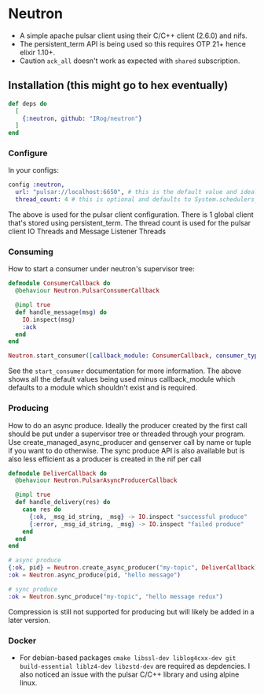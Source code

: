 # Neutron

- A simple apache pulsar client using their C/C++ client (2.6.0) and nifs.
- The persistent_term API is being used so this requires OTP 21+ hence elixir 1.10+.
- Caution `ack_all` doesn't work as expected with `shared` subscription.

## Installation (this might go to hex eventually)

```elixir
def deps do
  [
    {:neutron, github: "IRog/neutron"}
  ]
end
```

### Configure
In your configs:

```elixir
config :neutron,
  url: "pulsar://localhost:6650", # this is the default value and ideally should be set
  thread_count: 4 # this is optional and defaults to System.schedulers_online()
```

The above is used for the pulsar client configuration. There is 1 global client that's stored using persistent_term. The thread count is used for the pulsar client IO Threads and Message Listener Threads


### Consuming
How to start a consumer under neutron's supervisor tree:

```elixir
defmodule ConsumerCallback do
  @behaviour Neutron.PulsarConsumerCallback

  @impl true
  def handle_message(msg) do
    IO.inspect(msg)
    :ack
  end
end

Neutron.start_consumer([callback_module: ConsumerCallback, consumer_type: :shared, topic: "my-topic", subscription: "my-subscription"])
```

See the `start_consumer` documentation for more information. The above shows all the default values being used minus callback_module which defaults to a module which shouldn't exist and is required.

### Producing
How to do an async produce. Ideally the producer created by the first call should be put under a supervisor tree or threaded through your program. Use create_managed_async_producer and genserver call by name or tuple if you want to do otherwise. The sync produce API is also available but is also less efficient as a producer is created in the nif per call

```elixir
defmodule DeliverCallback do
  @behaviour Neutron.PulsarAsyncProducerCallback

  @impl true
  def handle_delivery(res) do
    case res do
      {:ok, _msg_id_string, _msg} -> IO.inspect "successful produce"
      {:error, _msg_id_string, _msg} -> IO.inspect "failed produce"
    end
  end
end

# async produce
{:ok, pid} = Neutron.create_async_producer("my-topic", DeliverCallback)
:ok = Neutron.async_produce(pid, "hello message")

# sync produce
:ok = Neutron.sync_produce("my-topic", "hello message redux")
```

Compression is still not supported for producing but will likely be added in a later version.


### Docker
- For debian-based packages `cmake libssl-dev liblog4cxx-dev git build-essential liblz4-dev libzstd-dev` are required as depdencies. I also noticed an issue with the pulsar C/C++ library and using alpine linux.